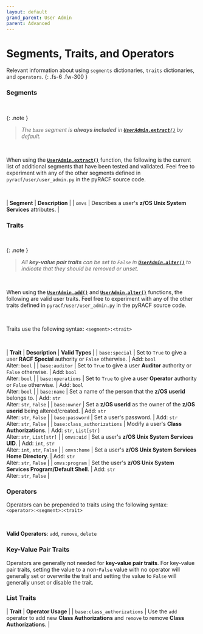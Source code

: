 ```yaml
---
layout: default
grand_parent: User Admin
parent: Advanced
---
```


# Segments, Traits, and Operators

Relevant information about using `segments` dictionaries, `traits` dictionaries, and `operators`.
{: .fs-6 .fw-300 }

### Segments

&nbsp;

{: .note }
> _The `base` segment is **always included** in **[`UserAdmin.extract()`](../../standard/extract#useradminextract)** by default._

&nbsp;

When using the **[`UserAdmin.extract()`](../../standard/extract#useradminextract)** function, the following is the current list of additional segments that have been tested and validated. Feel free to experiment with any of the other segments defined in `pyracf/user/user_admin.py` in the pyRACF source code.

&nbsp;

| **Segment** | **Description** |
| `omvs` | Describes a user's **z/OS Unix System Services** attributes. |

### Traits

&nbsp;

{: .note }
> _All **key-value pair traits** can be set to `False` in **[`UserAdmin.alter()`](../alter#useradminalter)** to indicate that they should be removed or unset._

&nbsp;

When using the **[`UserAdmin.add()`](../add#useradminadd)** and **[`UserAdmin.alter()`](../alter#useradminalter)** functions, the following are valid user traits. Feel free to experiment with any of the other traits defined in `pyracf/user/user_admin.py` in the pyRACF source code.

&nbsp;

Traits use the following syntax: `<segment>:<trait>`

&nbsp;

| **Trait** | **Description** | **Valid Types** |
| `base:special` | Set to `True` to give a user **RACF Special** authority or `False` otherwise. | Add: `bool`<br>Alter: `bool` |
| `base:auditor` | Set to `True` to give a user **Auditor** authority or `False` otherwise. | Add: `bool`<br>Alter: `bool` |
| `base:operations` | Set to `True` to give a user **Operator** authority or `False` otherwise. | Add: `bool`<br>Alter: `bool` |
| `base:name` | Set a name of the person that the **z/OS userid** belongs to. | Add: `str`<br>Alter: `str`, `False` |
| `base:owner` | Set a **z/OS userid** as the owner of the **z/OS userid** being altered/created. | Add: `str`<br>Alter: `str`, `False` |
| `base:password` | Set a user's password. | Add: `str`<br>Alter: `str`, `False` |
| `base:class_authorizations` | Modify a user's **Class Authorizations**. | Add: `str`, `List[str]`<br>Alter: `str`, `List[str]` |
| `omvs:uid` | Set a user's **z/OS Unix System Services UID**. | Add: `int`, `str`<br>Alter: `int`, `str`, `False` |
| `omvs:home` | Set a user's **z/OS Unix System Services Home Directory**. | Add: `str`<br>Alter: `str`, `False` |
| `omvs:program` | Set the user's **z/OS Unix System Services Program/Default Shell**. | Add: `str`<br>Alter: `str`, `False` |

### Operators

Operators can be prepended to traits using the following syntax: `<operator>:<segment>:<trait>`

&nbsp;

**Valid Operators**: `add`, `remove`, `delete`

### Key-Value Pair Traits

Operators are generally not needed for **key-value pair traits**. For key-value pair traits, setting the value to a non-`False` value with no operator will generally set or overwrite the trait and setting the value to `False` will generally unset or disable the trait.

### List Traits

| **Trait** | **Operator Usage** |
| `base:class_authorizations` | Use the `add` operator to add new **Class Authorizations** and `remove` to remove **Class Authorizations**. |